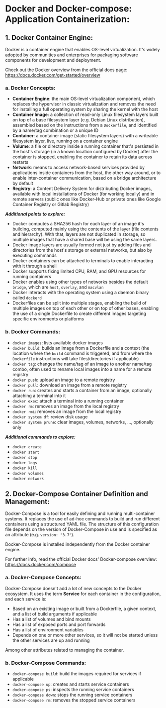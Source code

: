 # Docker and Docker-compose: Application Containerization:

## 1. Docker Container Engine:

Docker is a container engine that enables OS-level virtualization. It's widely adopted by communities and enterprises for packaging software components for development and deployment.


Check out the Docker overview from the official docs page: https://docs.docker.com/get-started/overview

### a. Docker Concepts:

- **Container Engine**: the main OS-level virtualization component, which replaces the hypervisor in classic virtualization and removes the need for installing a full operating system by sharing the kernel with the host
- **Container Image**: a collection of read-only Linux filesystem layers built on top of a base filesystem layer (e.g. Debian Linux distribution), assembled based on the instructions from a `Dockerfile`, and identified by a name/tag combination or a unique ID
- **Container**: a container image (static filesystem layers) with a writeable filesystem layer, live, running on a container engine
- **Volume**: a file or directory inside a running container that's persisted in the host's storage (in a known location configured by Docker) after the container is stopped, enabling the container to retain its data across restarts
- **Network**: means to access network-based services provided by applications inside containers from the host, the other way around, or to enable inter-container communication, based on a bridge architecture by default
- **Registry**: a Content Delivery System for distributing Docker images, available with local installations of Docker (for working locally) and in remote servers (public ones like Docker-Hub or private ones like Google Container Registry or Gitlab Registry)


***Additional points to explore:***
- Docker computes a SHA256 hash for each layer of an image it's building, computed mainly using the contents of the layer (file contents and hierarchy). With that, layers are not duplicated in storage, so multiple images that have a shared base will be using the same layers.  
- Docker image layers are usually formed not just by adding files and directories from the host's storage or external networks, but also by executing commands
- Docker containers can be attached to terminals to enable interacting with it through a shell
- Docker supports fixing limited CPU, RAM, and GPU resources for running containers
- Docker enables using other types of networks besides the default `bridge`, which are `host`, `overlay`, and `macvlan`
- Docker interacts with the operating system using a daemon binary called `dockerd`
- Dockerfiles can be split into multiple stages, enabling the build of multiple images on top of each other or on top of other bases, enabling the use of a single Dockerfile to create different images targeting specific environments or platforms


### b. Docker Commands:

- `docker images`: lists available docker images
- `docker build`: builds an image from a Dockerfile and a context (the location where the `build` command is triggered, and from where the `Dockerfile` instructions will take files/directories if applicable)
- `docker tag`: changes the name/tag of an image to another name/tag combo, often used to rename local images into a name for a remote registry 
- `docker push`: upload an image to a remote registry
- `docker pull`: download an image from a remote registry
- `docker run`: creates and starts a container from an image, optionally attaching a terminal into it
- `docker exec`: attach a terminal into a running container
- `docker rm`: removes an image from the local registry
- `docker rmi`: removes an image from the local registry
- `docker system df`: review disk usage 
- `docker system prune`: clear images, volumes, networks, ..., optionally only

***Additional commands to explore:***
- `docker create`
- `docker start`
- `docker stop`
- `docker logs`
- `docker kill`
- `docker volumes`
- `docker network`



## 2. Docker-Compose Container Definition and Management:

Docker-Compose is a tool for easily defining and running multi-container systems. It replaces the use of ad-hoc commands to build and run different containers using a structured YAML file. The structure of this configuration file depends on the version of Docker-Compose in use and is specified as an attribute (e.g. `version: "3.7"`).

Docker-Compose is installed independently from the Docker container engine.

For further info, read the official Docker docs' Docker-compose overview: https://docs.docker.com/compose

### a. Docker-Compose Concepts:

Docker-Compose doesn't add a lot of new concepts to the Docker ecosystem. It uses the term **Service** for each container in the configuration, and each service is:
- Based on an existing image or built from a Dockerfile, a given context, and a list of build arguments if applicable
- Has a list of volumes and bind mounts
- Has a list of exposed ports and port forwards
- Has a list of environment variables
- Depends on one or more other services, so it will not be started unless the other services are up and running

Among other attributes related to managing the container.


### b. Docker-Compose Commands:

- `docker-compose build`: build the images required for services if applicable
- `docker-compose up`: creates and starts service containers
- `docker-compose ps`: inspects the running service containers 
- `docker-compose down`: stops the running service containers
- `docker-compose rm`: removes the stopped service containers
